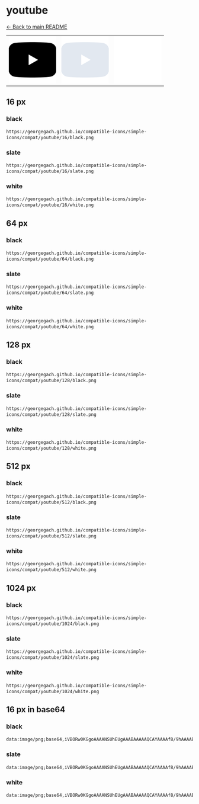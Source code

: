 # youtube

[← Back to main README](../../README.md)

<table><tr>
  <td><img src="./128/black.png" width="128" alt="youtube black icon" /></td>
  <td><img src="./128/slate.png" width="128" alt="youtube slate icon" /></td>
  <td><img src="./128/white.png" width="128" alt="youtube white icon" /></td>
</tr></table>

## 16 px

### black
```
https://georgegach.github.io/compatible-icons/simple-icons/compat/youtube/16/black.png
```

### slate
```
https://georgegach.github.io/compatible-icons/simple-icons/compat/youtube/16/slate.png
```

### white
```
https://georgegach.github.io/compatible-icons/simple-icons/compat/youtube/16/white.png
```

## 64 px

### black
```
https://georgegach.github.io/compatible-icons/simple-icons/compat/youtube/64/black.png
```

### slate
```
https://georgegach.github.io/compatible-icons/simple-icons/compat/youtube/64/slate.png
```

### white
```
https://georgegach.github.io/compatible-icons/simple-icons/compat/youtube/64/white.png
```

## 128 px

### black
```
https://georgegach.github.io/compatible-icons/simple-icons/compat/youtube/128/black.png
```

### slate
```
https://georgegach.github.io/compatible-icons/simple-icons/compat/youtube/128/slate.png
```

### white
```
https://georgegach.github.io/compatible-icons/simple-icons/compat/youtube/128/white.png
```

## 512 px

### black
```
https://georgegach.github.io/compatible-icons/simple-icons/compat/youtube/512/black.png
```

### slate
```
https://georgegach.github.io/compatible-icons/simple-icons/compat/youtube/512/slate.png
```

### white
```
https://georgegach.github.io/compatible-icons/simple-icons/compat/youtube/512/white.png
```

## 1024 px

### black
```
https://georgegach.github.io/compatible-icons/simple-icons/compat/youtube/1024/black.png
```

### slate
```
https://georgegach.github.io/compatible-icons/simple-icons/compat/youtube/1024/slate.png
```

### white
```
https://georgegach.github.io/compatible-icons/simple-icons/compat/youtube/1024/white.png
```

## 16 px in base64

### black
```
data:image/png;base64,iVBORw0KGgoAAAANSUhEUgAAABAAAAAQCAYAAAAf8/9hAAAABmJLR0QA/wD/AP+gvaeTAAAAqUlEQVQ4jcXSvQ4BURQE4M8lET/vQzyZR+CRSKh1OgUdHZWEFckKxe4mir1raUwy1Zk5mUyGf6OBPqYYoIsmWhF9igcSrDCGZX54fskUCzj8YC54CGhH4l5rVNAOeQdl2GOOU8WDPlkpZfFWuWiENc4lmjTUiPkRSSTBBjMcI/dn7o0KLhXGgseAeyRZr0b6e8BOVuS3eGBbTHmCITqyGVdNOcXN25T/ixfUIV9Zhb4+9wAAAABJRU5ErkJggg==
```

### slate
```
data:image/png;base64,iVBORw0KGgoAAAANSUhEUgAAABAAAAAQCAYAAAAf8/9hAAAABmJLR0QA/wD/AP+gvaeTAAAA6ElEQVQ4jcWSoU4DURREz9xdWgorMCSoOkiQKFBYLJ/DJ8AvIUjqkLgmRUFNs5imKS0N3R0MKN6yoSFh7Nw7c8TAf0tlWRZvVeeG4BSzIymznSevzRpRIRbUvt/O3q/0NJneCc6B7JfllWAQYQ43eAbIMEeB6KZ9v7YlGLoBFGk7noFbpJemAIkiTJpAYtY/2LvI0KXkB8TsO4E60YbZJo0n04Whl7CG4DHSCfZ++t3LHJiTDKj7oGPs5nprHphVA9xuKz6sosaPQNV2nFCFGH1Oeeua0Bl2DytH/DBlr5GWX1PeoPiP9QFrA1JPKPU83wAAAABJRU5ErkJggg==
```

### white
```
data:image/png;base64,iVBORw0KGgoAAAANSUhEUgAAABAAAAAQCAYAAAAf8/9hAAAABmJLR0QA/wD/AP+gvaeTAAAAv0lEQVQ4jcXSvUoDYRSE4WfXQFC39RK0t1IsvC4vQW/JQrBLZylop52pLJIQ2GUssnb7bX4QfNuZOedwGP6bKkmDB1zhBEeYFPwtOiwxw12V5Am3fXAfOjzXOD8grM9c1JgWDIsdhkxrNAXxA4+YjwxoJOkyzAyS3CR5SfI94GnrHc4cpUqyxPGA9opPXOKskF9VSb4KhgVOtxwwr7EuiNvCsK7xblOKfenw9lvle1zb/GJivMotVvoqH7D4j/kBnyFm3NON1ioAAAAASUVORK5CYII=
```

